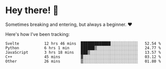# Hey there! 👋
Sometimes breaking and entering, but always a beginner. ❤️

Here's how I've been tracking:
<!--START_SECTION:waka-->

```text
Svelte           12 hrs 46 mins  █████████████░░░░░░░░░░░░   52.54 %
Python           6 hrs 1 min     ██████▒░░░░░░░░░░░░░░░░░░   24.77 %
JavaScript       3 hrs 18 mins   ███▒░░░░░░░░░░░░░░░░░░░░░   13.57 %
C++              45 mins         ▓░░░░░░░░░░░░░░░░░░░░░░░░   03.12 %
Other            26 mins         ▒░░░░░░░░░░░░░░░░░░░░░░░░   01.80 %
```

<!--END_SECTION:waka-->
